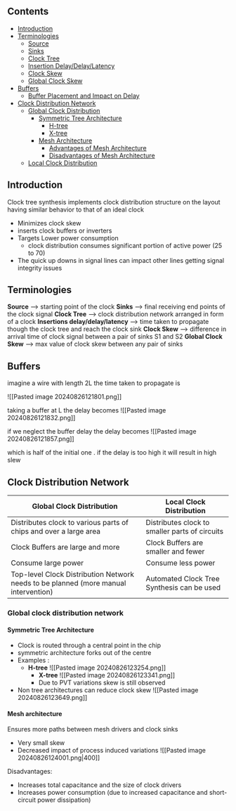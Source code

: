 ## Contents
- [Introduction](#introduction)
- [Terminologies](#terminologies)
  - [Source](#source)
  - [Sinks](#sinks)
  - [Clock Tree](#clock-tree)
  - [Insertion Delay/Delay/Latency](#insertion-delaydelaylatency)
  - [Clock Skew](#clock-skew)
  - [Global Clock Skew](#global-clock-skew)
- [Buffers](#buffers)
  - [Buffer Placement and Impact on Delay](#buffer-placement-and-impact-on-delay)
- [Clock Distribution Network](#clock-distribution-network)
  - [Global Clock Distribution](#global-clock-distribution)
    - [Symmetric Tree Architecture](#symmetric-tree-architecture)
      - [H-tree](#h-tree)
      - [X-tree](#x-tree)
    - [Mesh Architecture](#mesh-architecture)
      - [Advantages of Mesh Architecture](#advantages-of-mesh-architecture)
      - [Disadvantages of Mesh Architecture](#disadvantages-of-mesh-architecture)
  - [Local Clock Distribution](#local-clock-distribution)

## Introduction
Clock tree synthesis implements clock distribution structure on the layout having similar behavior to that of an ideal clock
- Minimizes clock skew 
- inserts clock buffers or inverters 
- Targets Lower power consumption
	- clock distribution consumes significant portion of active power (25 to 70)
- The quick up downs in signal lines can impact other lines getting signal integrity issues
## Terminologies
**Source** --> starting point of the clock 
**Sinks** --> final receiving end points of the clock signal
**Clock Tree** --> clock distribution network arranged in form of a clock
**Insertions delay/delay/latency** --> time taken to propagate though the clock tree and reach the clock sink
**Clock Skew** --> difference in arrival time of clock signal between a pair of sinks S1 and S2 
**Global Clock Skew** --> max value of clock skew between any pair of sinks

## Buffers
imagine a wire with length 2L the time taken to propagate is 

![[Pasted image 20240826121801.png]]

taking a buffer at L the delay becomes
![[Pasted image 20240826121832.png]]

if we neglect the buffer delay the delay becomes
![[Pasted image 20240826121857.png]]

which is half of the initial one .
if the delay is too high it will result in high slew 

## Clock Distribution Network

| **Global Clock Distribution**                                                       | **Local Clock Distribution**                   |
| ----------------------------------------------------------------------------------- | ---------------------------------------------- |
| Distributes clock to various parts of chips and over a large area                   | Distributes clock to smaller parts of circuits |
| Clock Buffers are large and more                                                    | Clock Buffers are smaller and fewer            |
| Consume large power                                                                 | Consume less power                             |
| Top-level Clock Distribution Network needs to be planned (more manual intervention) | Automated Clock Tree Synthesis can be used     |



### Global clock distribution network
#### Symmetric Tree Architecture 
- Clock is routed through a central point in the chip 
- symmetric architecture forks out of the centre
- Examples :
	- **H-tree**
		![[Pasted image 20240826123254.png]]
		- **X-tree**
		![[Pasted image 20240826123341.png]]
		- Due to PVT variations skew is still observed
- Non tree architectures can reduce clock skew
	![[Pasted image 20240826123649.png]]
#### Mesh architecture 
 Ensures more paths between mesh drivers and clock sinks
-  Very small skew
-  Decreased impact of process induced variations
	![[Pasted image 20240826124001.png|400]]
	
Disadvantages:
-  Increases total capacitance and the size of clock drivers
-  Increases power consumption (due to increased capacitance and short-circuit power dissipation)

